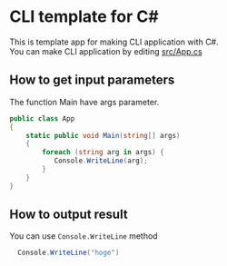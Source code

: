 # CLI template for C#

This is template app for making CLI application with C#.  
You can make CLI application by editing [src/App.cs](src/App.cs)

## How to get input parameters
The function Main have args parameter.

``` C#
public class App
{
    static public void Main(string[] args)
    {
        foreach (string arg in args) {
           Console.WriteLine(arg);
        }
    }
}
```

## How to output result
You can use `Console.WriteLine` method

``` C#
  Console.WriteLine("hoge")
```
